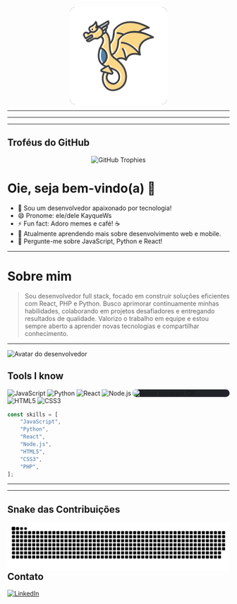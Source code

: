 <p align="center">
  <img src="Img/avatar.svg" width="220" alt="Desenvolvedor no escuro" align="center" style="background:#22242a; border-radius:12px;"/>
</p>

---
---
---
## Troféus do GitHub

<div align="center">
  <img src="https://github-profile-trophy.vercel.app/?username=Kayquews&theme=darkhub&row=2&column=4" width="850" alt="GitHub Trophies"/>
</div>


# Oie, seja bem-vindo(a) 👋

- 🔭 Sou um desenvolvedor apaixonado por tecnologia!
- 😄 Pronome: ele/dele KayqueWs
- ⚡ Fun fact: Adoro memes e café! ☕
- 🌱 Atualmente aprendendo mais sobre desenvolvimento web e mobile.
- 💬 Pergunte-me sobre JavaScript, Python e React!
---
# Sobre mim

> Sou desenvolvedor full stack, focado em construir soluções eficientes com React, PHP e Python. Busco aprimorar continuamente minhas habilidades, colaborando em projetos desafiadores e entregando resultados de qualidade. Valorizo o trabalho em equipe e estou sempre aberto a aprender novas tecnologias e compartilhar conhecimento.

-----------

<p>
    <img src="Img/avatar%20(1).svg" alt="Avatar do desenvolvedor">
</p>

## Tools I know


<p align="left">
  <img src="Img/ai-robot-assistant.gif" width="220" alt="Robot assistant GIF" align="right"
       style="background:#22242a; border-radius:12px;"/>
</p>


<p>
  <img src="https://img.shields.io/badge/-JavaScript-333?style=flat&logo=javascript" alt="JavaScript" />
  <img src="https://img.shields.io/badge/-Python-333?style=flat&logo=python" alt="Python" />
  <img src="https://img.shields.io/badge/-React-333?style=flat&logo=react" alt="React" />
  <img src="https://img.shields.io/badge/-Node.js-333?style=flat&logo=node.js" alt="Node.js" />
  <img src="https://img.shields.io/badge/-HTML5-333?style=flat&logo=html5" alt="HTML5" />
  <img src="https://img.shields.io/badge/-CSS3-333?style=flat&logo=css3" alt="CSS3" />
</p>

```js
const skills = [
    "JavaScript",
    "Python",
    "React",
    "Node.js",
    "HTML5",
    "CSS3",
    "PHP",
];
```

---
---

## Snake das Contribuições

<p align="center" style="background:#22242a; border-radius:12px;" >
  <img src="./output/github-contribution-grid-snake.svg" alt="snake gif" width="800" align="right"/>
</p>

---

## Contato

[![LinkedIn](https://img.shields.io/badge/-LinkedIn-181717?style=flat&logo=linkedin)](https://www.linkedin.com/in/kayque-wallace-da-silva-534806261/)
